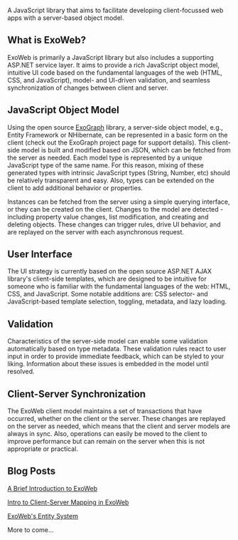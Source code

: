 A JavaScript library that aims to facilitate developing client-focussed web apps with a server-based object model.

What is ExoWeb?
--------------------
ExoWeb is primarily a JavaScript library but also includes a supporting ASP.NET service layer. It aims to provide a rich JavaScript object model, intuitive UI code based on the fundamental languages of the web (HTML, CSS, and JavaScript), model- and UI-driven validation, and seamless synchronization of changes between client and server.

JavaScript Object Model
--------------------
Using the open source [ExoGraph](http://github.com/vc3/exograph) library, a server-side object model, e.g., Entity Framework or NHibernate, can be represented in a basic form on the client (check out the ExoGraph project page for support details). This client-side model is built and modified based on JSON, which can be fetched from the server as needed. Each model type is represented by a unique JavaScript type of the same name. For this reason, mixing of these generated types with intrinsic JavaScript types (String, Number, etc) should be relatively transparent and easy. Also, types can be extended on the client to add additional behavior or properties.

Instances can be fetched from the server using a simple querying interface, or they can be created on the client. Changes to the model are detected - including property value changes, list modification, and creating and deleting objects. These changes can trigger rules, drive UI behavior, and are replayed on the server with each asynchronous request.

User Interface
--------------------
The UI strategy is currently based on the open source ASP.NET AJAX library's client-side templates, which are designed to be intuitive for someone who is familiar with the fundamental languages of the web: HTML, CSS, and JavaScript. Some notable additions are: CSS selector- and JavaScript-based template selection, toggling, metadata, and lazy loading.

Validation
--------------------
Characteristics of the server-side model can enable some validation automatically based on type metadata. These validation rules react to user input in order to provide immediate feedback, which can be styled to your liking. Information about these issues is embedded in the model until resolved.

Client-Server Synchronization
--------------------
The ExoWeb client model maintains a set of transactions that have occurred, whether on the client or the server. These changes are replayed on the server as needed, which means that the client and server models are always in sync. Also, operations can easily be moved to the client to improve performance but can remain on the server when this is not appropriate or practical.

Blog Posts
--------------------
[A Brief Introduction to ExoWeb](http://endlessobsession.com/2011/01/10/a-brief-introduction-to-exoweb/)

[Intro to Client-Server Mapping in ExoWeb](http://endlessobsession.com/2011/01/10/into-to-client-server-mapping-in-exoweb/)

[ExoWeb's Entity System](http://mhoop.wordpress.com/2011/01/13/exowebs-entity-system/)

More to come...
